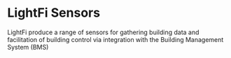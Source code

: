 # LightFi Sensors

LightFi produce a range of sensors for gathering building data and facilitation of building control via integration with the Building Management System (BMS)

